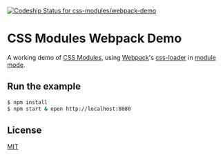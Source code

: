 [ ![Codeship Status for css-modules/webpack-demo](https://codeship.com/projects/abd32560-eb97-0132-9ece-26192dc48311/status?branch=master)](https://codeship.com/projects/83499)

# CSS Modules Webpack Demo

A working demo of [CSS Modules], using [Webpack]'s [css-loader] in [module mode].

## Run the example

```bash
$ npm install
$ npm start & open http://localhost:8080
```

## License

[MIT]

[CSS Modules]: https://github.com/css-modules/css-modules
[Webpack]: http://webpack.github.io
[css-loader]: https://github.com/webpack/css-loader
[module mode]: https://github.com/webpack/css-loader/#module-mode
[MIT]: http://markdalgleish.mit-license.org
